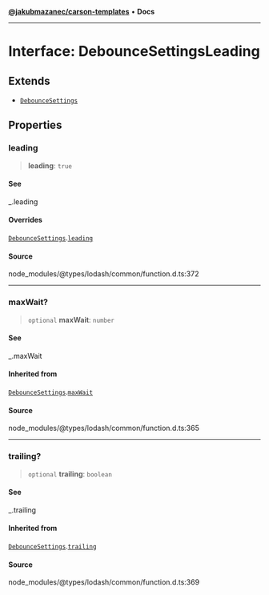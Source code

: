 [**@jakubmazanec/carson-templates**](../../../README.md) • **Docs**

---

# Interface: DebounceSettingsLeading

## Extends

- [`DebounceSettings`](DebounceSettings.md)

## Properties

### leading

> **leading**: `true`

#### See

\_.leading

#### Overrides

[`DebounceSettings`](DebounceSettings.md).[`leading`](DebounceSettings.md#leading)

#### Source

node_modules/@types/lodash/common/function.d.ts:372

---

### maxWait?

> `optional` **maxWait**: `number`

#### See

\_.maxWait

#### Inherited from

[`DebounceSettings`](DebounceSettings.md).[`maxWait`](DebounceSettings.md#maxwait)

#### Source

node_modules/@types/lodash/common/function.d.ts:365

---

### trailing?

> `optional` **trailing**: `boolean`

#### See

\_.trailing

#### Inherited from

[`DebounceSettings`](DebounceSettings.md).[`trailing`](DebounceSettings.md#trailing)

#### Source

node_modules/@types/lodash/common/function.d.ts:369
